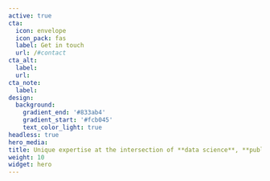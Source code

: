 ```yaml
---
active: true
cta:
  icon: envelope
  icon_pack: fas
  label: Get in touch
  url: /#contact
cta_alt:
  label:
  url: 
cta_note:
  label:
design:
  background:
    gradient_end: '#833ab4'
    gradient_start: '#fcb045'
    text_color_light: true
headless: true
hero_media: 
title: Unique expertise at the intersection of **data science**, **public policy** & **emerging technologies!**
weight: 10
widget: hero
---
```

